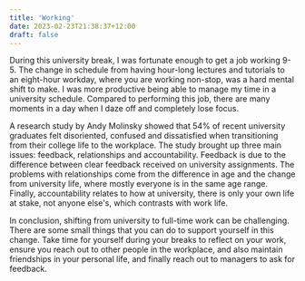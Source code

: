 ```yaml
---
title: 'Working'
date: 2023-02-23T21:38:37+12:00
draft: false
---
```


During this university break, I was fortunate enough to get a job working 9-5. The change in schedule from having hour-long lectures and tutorials to an eight-hour workday, where you are working non-stop, was a hard mental shift to make. I was more productive being able to manage my time in a university schedule. Compared to performing this job, there are many moments in a day when I daze off and completely lose focus.

A research study by Andy Molinsky showed that 54% of recent university graduates felt disoriented, confused and dissatisfied when transitioning from their college life to the workplace. The study brought up three main issues: feedback, relationships and accountability. Feedback is due to the difference between clear feedback received on university assignments. The problems with relationships come from the difference in age and the change from university life, where mostly everyone is in the same age range. Finally, accountability relates to how at university, there is only your own life at stake, not anyone else's, which contrasts with work life.

In conclusion, shifting from university to full-time work can be challenging. There are some small things that you can do to support yourself in this change. Take time for yourself during your breaks to reflect on your work, ensure you reach out to other people in the workplace, and also maintain friendships in your personal life, and finally reach out to managers to ask for feedback.
